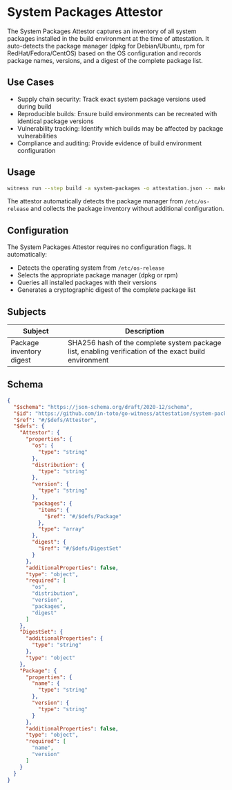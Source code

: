 # System Packages Attestor

The System Packages Attestor captures an inventory of all system packages installed in the build environment at the time of attestation. It auto-detects the package manager (dpkg for Debian/Ubuntu, rpm for RedHat/Fedora/CentOS) based on the OS configuration and records package names, versions, and a digest of the complete package list.

## Use Cases

- Supply chain security: Track exact system package versions used during build
- Reproducible builds: Ensure build environments can be recreated with identical package versions
- Vulnerability tracking: Identify which builds may be affected by package vulnerabilities
- Compliance and auditing: Provide evidence of build environment configuration

## Usage

```bash
witness run --step build -a system-packages -o attestation.json -- make build
```

The attestor automatically detects the package manager from `/etc/os-release` and collects the package inventory without additional configuration.

## Configuration

The System Packages Attestor requires no configuration flags. It automatically:
- Detects the operating system from `/etc/os-release`
- Selects the appropriate package manager (dpkg or rpm)
- Queries all installed packages with their versions
- Generates a cryptographic digest of the complete package list

## Subjects

| Subject | Description |
| ------- | ----------- |
| Package inventory digest | SHA256 hash of the complete system package list, enabling verification of the exact build environment |

## Schema
```json
{
  "$schema": "https://json-schema.org/draft/2020-12/schema",
  "$id": "https://github.com/in-toto/go-witness/attestation/system-packages/attestor",
  "$ref": "#/$defs/Attestor",
  "$defs": {
    "Attestor": {
      "properties": {
        "os": {
          "type": "string"
        },
        "distribution": {
          "type": "string"
        },
        "version": {
          "type": "string"
        },
        "packages": {
          "items": {
            "$ref": "#/$defs/Package"
          },
          "type": "array"
        },
        "digest": {
          "$ref": "#/$defs/DigestSet"
        }
      },
      "additionalProperties": false,
      "type": "object",
      "required": [
        "os",
        "distribution",
        "version",
        "packages",
        "digest"
      ]
    },
    "DigestSet": {
      "additionalProperties": {
        "type": "string"
      },
      "type": "object"
    },
    "Package": {
      "properties": {
        "name": {
          "type": "string"
        },
        "version": {
          "type": "string"
        }
      },
      "additionalProperties": false,
      "type": "object",
      "required": [
        "name",
        "version"
      ]
    }
  }
}
```
